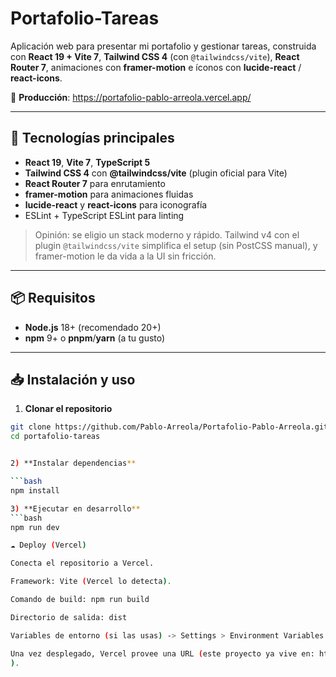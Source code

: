 # Portafolio-Tareas

Aplicación web para presentar mi portafolio y gestionar tareas, construida con **React 19 + Vite 7**, **Tailwind CSS 4** (con `@tailwindcss/vite`), **React Router 7**, animaciones con **framer-motion** e íconos con **lucide-react** / **react-icons**.

🔗 **Producción**: https://portafolio-pablo-arreola.vercel.app/

---

## 🚀 Tecnologías principales

- **React 19**, **Vite 7**, **TypeScript 5**
- **Tailwind CSS 4** con **@tailwindcss/vite** (plugin oficial para Vite)
- **React Router 7** para enrutamiento
- **framer-motion** para animaciones fluidas
- **lucide-react** y **react-icons** para iconografía
- ESLint + TypeScript ESLint para linting

> Opinión: se eligio un stack moderno y rápido. Tailwind v4 con el plugin `@tailwindcss/vite` simplifica el setup (sin PostCSS manual), y framer-motion le da vida a la UI sin fricción.

---

## 📦 Requisitos

- **Node.js** 18+ (recomendado 20+)
- **npm** 9+ o **pnpm**/**yarn** (a tu gusto)

---

## 📥 Instalación y uso

1) **Clonar el repositorio**
```bash
git clone https://github.com/Pablo-Arreola/Portafolio-Pablo-Arreola.git
cd portafolio-tareas


2) **Instalar dependencias**

```bash
npm install

3) **Ejecutar en desarrollo**
```bash
npm run dev

☁️ Deploy (Vercel)

Conecta el repositorio a Vercel.

Framework: Vite (Vercel lo detecta).

Comando de build: npm run build

Directorio de salida: dist

Variables de entorno (si las usas) -> Settings > Environment Variables.

Una vez desplegado, Vercel provee una URL (este proyecto ya vive en: https://portafolio-pablo-arreola.vercel.app/
).



